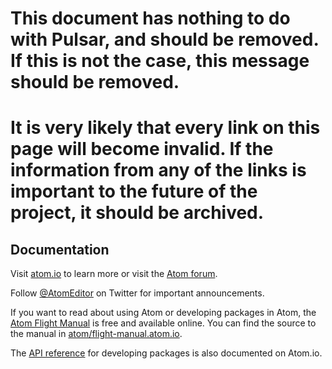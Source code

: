 # This document has nothing to do with Pulsar, and should be removed. If this is not the case, this message should be removed.

# It is very likely that every link on this page will become invalid. If the information from any of the links is important to the future of the project, it should be archived.

## Documentation

Visit [atom.io](https://atom.io) to learn more or visit the [Atom forum](https://github.com/atom/atom/discussions).

Follow [@AtomEditor](https://twitter.com/atomeditor) on Twitter for important
announcements.

If you want to read about using Atom or developing packages in Atom, the [Atom Flight Manual](https://flight-manual.atom.io) is free and available online. You can find the source to the manual in [atom/flight-manual.atom.io](https://github.com/atom/flight-manual.atom.io).

The [API reference](https://atom.io/docs/api) for developing packages is also documented on Atom.io.
